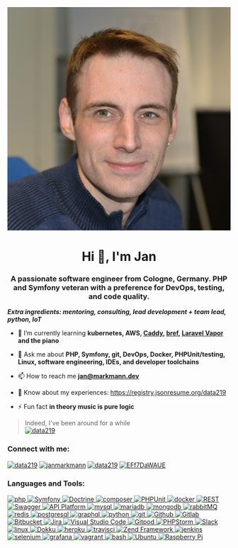 ![Me at my desk](at-my-desk.jpg)
<h1 align="center">Hi 👋, I'm Jan</h1>
<h3 align="center">A passionate software engineer from Cologne, Germany. PHP and Symfony veteran with a preference for DevOps, testing, and code quality.</h3>

***Extra ingredients: mentoring, consulting, lead development + team lead, python, IoT***

- 🌱 I’m currently learning **kubernetes, AWS, [Caddy](https://caddyserver.com/), [bref](https://bref.sh/), [Laravel Vapor](https://vapor.laravel.com/) and the piano**

- 💬 Ask me about **PHP, Symfony, git, DevOps, Docker, PHPUnit/testing, Linux, software engineering, IDEs, and developer toolchains**

- 📫 How to reach me **jan@markmann.dev**

- 📄 Know about my experiences: https://registry.jsonresume.org/data219

- ⚡ Fun fact **in theory music is pure logic**

> Indeed, I've been around for a while  
> <a href="https://github.com/ryo-ma/github-profile-trophy"><img src="https://github-profile-trophy.vercel.app/?username=data219&rank=SECRET" alt="data219" /></a>

### Connect with me:

<p align="left">
<a href="https://twitter.com/data219" target="blank"><img align="center" src="https://cdn.jsdelivr.net/npm/simple-icons@3.0.1/icons/twitter.svg" alt="data219" height="30" width="40" /></a>
<a href="https://linkedin.com/in/janmarkmann" target="blank"><img align="center" src="https://cdn.jsdelivr.net/npm/simple-icons@3.0.1/icons/linkedin.svg" alt="janmarkmann" height="30" width="40" /></a>
<a href="https://fb.com/data219" target="blank"><img align="center" src="https://cdn.jsdelivr.net/npm/simple-icons@3.0.1/icons/facebook.svg" alt="data219" height="30" width="40" /></a>
<a href="https://discord.gg/EFf7DaWAUE" target="blank"><img align="center" src="https://cdn.jsdelivr.net/npm/simple-icons@3.0.1/icons/discord.svg" alt="EFf7DaWAUE" height="30" width="40" /></a>
</p>

### Languages and Tools:
<p align="left">
  <a href="https://www.php.net" target="_blank"> <img src="https://devicons.github.io/devicon/devicon.git/icons/php/php-original.svg" alt="php" width="40" height="40"/> </a>
  <a href="https://symfony.com" target="_blank"> <img src="https://cdn.worldvectorlogo.com/logos/symfony.svg" alt="Symfony" width="40" height="40"/> </a>
  <a href="https://www.doctrine-project.org/" target="_blank"> <img src="https://cdn.worldvectorlogo.com/logos/doctrine.svg" alt="Doctrine" width="40" height="40"/> </a>
  <a href="https://getcomposer.org/" target="_blank"> <img src="https://cdn.worldvectorlogo.com/logos/composer.svg" alt="composer" width="40" height="40"/> </a>
  <a href="https://phpunit.de/" target="_blank"> <img src="https://www.apollo-formation.com/wp-content/uploads/phpunitfinal-250x208.png" alt="PHPUnit" width="40" height="40"/> </a>
  <a href="https://www.docker.com/" target="_blank"> <img src="https://devicons.github.io/devicon/devicon.git/icons/docker/docker-original-wordmark.svg" alt="docker" width="40" height="40"/> </a>
   <a href="https://www.w3.org/2001/sw/wiki/REST" target="_blank"> <img src="https://cdn.worldvectorlogo.com/logos/rest-63.svg" alt="REST" width="40" height="40"/> </a>
   <a href="https://swagger.io/" target="_blank"> <img src="https://cdn.svgporn.com/logos/swagger.svg" alt="Swagger" width="40" height="40"/> </a>
   <a href="https://api-platform.com" target="_blank">  <img src="https://api-platform.com/static/2a15225e1eb2d831b3a11e23b5d5ed7d/Logo_Circle%20webby%20text%20blue.svg" alt="API Platform" width="40" height="40"/>  </a>
  <a href="https://www.mysql.com/" target="_blank"> <img src="https://devicons.github.io/devicon/devicon.git/icons/mysql/mysql-original-wordmark.svg" alt="mysql" width="40" height="40"/> </a>
  <a href="https://mariadb.org/" target="_blank"> <img src="https://www.vectorlogo.zone/logos/mariadb/mariadb-icon.svg" alt="mariadb" width="40" height="40"/> </a> 
  <a href="https://www.mongodb.com/" target="_blank"> <img src="https://devicons.github.io/devicon/devicon.git/icons/mongodb/mongodb-original-wordmark.svg" alt="mongodb" width="40" height="40"/> </a>  
  <a href="https://www.rabbitmq.com" target="_blank"> <img src="https://www.vectorlogo.zone/logos/rabbitmq/rabbitmq-icon.svg" alt="rabbitMQ" width="40" height="40"/> </a>
  <a href="https://redis.io" target="_blank"> <img src="https://devicons.github.io/devicon/devicon.git/icons/redis/redis-original-wordmark.svg" alt="redis" width="40" height="40"/> </a>
  <a href="https://www.postgresql.org" target="_blank"> <img src="https://devicons.github.io/devicon/devicon.git/icons/postgresql/postgresql-original-wordmark.svg" alt="postgresql" width="40" height="40"/> </a>
  <a href="https://graphql.org" target="_blank"> <img src="https://www.vectorlogo.zone/logos/graphql/graphql-icon.svg" alt="graphql" width="40" height="40"/> </a>
  <a href="https://www.python.org" target="_blank"> <img src="https://devicons.github.io/devicon/devicon.git/icons/python/python-original.svg" alt="python" width="40" height="40"/> </a>
<a href="https://git-scm.com/" target="_blank"> <img src="https://www.vectorlogo.zone/logos/git-scm/git-scm-icon.svg" alt="git" width="40" height="40"/> </a>
  <a href="http://github.com/" target="_blank"> <img src="https://cdn.worldvectorlogo.com/logos/github-icon-1.svg" alt="Github" width="40" height="40"/> </a>
  <a href="https://gitlab.com/" target="_blank"> <img src="https://cdn.worldvectorlogo.com/logos/gitlab.svg" alt="Gitlab" width="40" height="40"/> </a>
  <a href="https://bitbucket.org/" target="_blank"> <img src="https://cdn.worldvectorlogo.com/logos/bitbucket.svg" alt="Bitbucket" width="40" height="40"/> </a>
  <a href="https://www.atlassian.com/de/software/jira" target="_blank"> <img src="https://cdn.worldvectorlogo.com/logos/jira-3.svg" alt="Jira" width="40" height="40"/> </a>
  <a href="https://code.visualstudio.com/" target="_blank"> <img src="https://cdn.worldvectorlogo.com/logos/visual-studio-code-1.svg" alt="Visual Studio Code" width="40" height="40"/> </a>
  <a href="https://gitpod.io/" target="_blank"> <img src="https://symbols.getvecta.com/stencil_81/52_gitpod-icon.20f12c5be8.svg" alt="Gitpod" width="40" height="40"/> </a>
  <a href="https://www.jetbrains.com/en-en/phpstorm/" target="_blank"> <img src="https://cdn.svgporn.com/logos/phpstorm.svg" alt="PHPStorm" width="40" height="40"/> </a>
  <a href="https://slack.com/" target="_blank"> <img src="https://cdn.worldvectorlogo.com/logos/slack-new-logo.svg" alt="Slack" width="40" height="40"/> </a>
  <a href="https://www.linux.org/" target="_blank"> <img src="https://devicons.github.io/devicon/devicon.git/icons/linux/linux-original.svg" alt="linux" width="40" height="40"/> </a>
  <a  href="http://dokku.viewdocs.io/dokku/" target="_blank">  <img  src="https://raw.githubusercontent.com/dokku/dokku/master/docs/assets/dokku.png" alt="Dokku" width="40" height="40"/>  </a>
  <a href="https://heroku.com" target="_blank"> <img src="https://www.vectorlogo.zone/logos/heroku/heroku-icon.svg" alt="heroku" width="40" height="40"/> </a>  
  <a href="https://travis-ci.org" target="_blank"> <img src="https://www.vectorlogo.zone/logos/travis-ci/travis-ci-icon.svg" alt="travisci" width="40" height="40"/> </a>
  <a href="https://framework.zend.com/" target="_blank"> <img src="https://cdn.worldvectorlogo.com/logos/zend-framework.svg" alt="Zend Framework" width="40" height="40"/> </a>
  <a href="https://www.jenkins.io" target="_blank"> <img src="https://www.vectorlogo.zone/logos/jenkins/jenkins-icon.svg" alt="jenkins" width="40" height="40"/> </a>
  <a href="https://www.selenium.dev" target="_blank"> <img src="https://raw.githubusercontent.com/detain/svg-logos/780f25886640cef088af994181646db2f6b1a3f8/svg/selenium-logo.svg" alt="selenium" width="40" height="40"/> </a>
  <a href="https://grafana.com" target="_blank"> <img src="https://www.vectorlogo.zone/logos/grafana/grafana-icon.svg" alt="grafana" width="40" height="40"/> </a>
  <a href="https://www.vagrantup.com/" target="_blank"> <img src="https://www.vectorlogo.zone/logos/vagrantup/vagrantup-icon.svg" alt="vagrant" width="40" height="40"/> </a>
  <a href="https://www.gnu.org/software/bash/" target="_blank"> <img src="https://www.vectorlogo.zone/logos/gnu_bash/gnu_bash-icon.svg" alt="bash" width="40" height="40"/> </a>
  <a href="http://ubuntulinux.org/" target="_blank"> <img src="https://cdn.worldvectorlogo.com/logos/ubuntu-4.svg" alt="Ubuntu" width="40" height="40"/> </a>
  <a href="https://www.raspberrypi.org/" target="_blank"> <img src="https://cdn.worldvectorlogo.com/logos/raspberry-pi.svg" alt="Raspberry Pi" width="40" height="40"/> </a>
</p>

<!--stackedit_data:
eyJoaXN0b3J5IjpbLTE3NTQ2MzIzMTMsLTE2OTA3OTE3NTksMT
Y4OTAyNzI2NCwxODYyMzYwOTI2LC0xNzE0ODUyMTEyLC0xMTUy
MjUyNjA4LDEyNjg3MTAyNiwtOTI5NjQwNTk2LC0yMzkzMTg0Nj
AsNDIxNzEwMDg2LDE1MjUxNjM2NjddfQ==
-->
